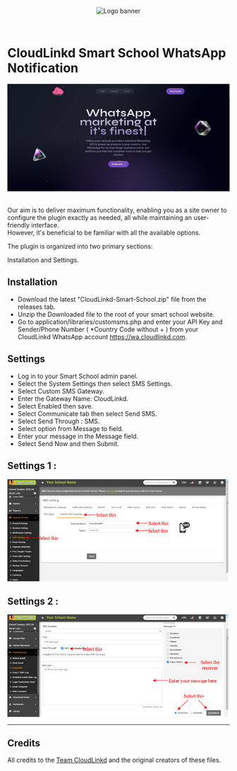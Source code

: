 <p align="center">
<img alt="Logo banner" src="https://github.com/cloudlinkd-networks/whatsapp-notification/blob/main/logo.png"/></p>
</br>

# CloudLinkd Smart School WhatsApp Notification

![Example dashboard](https://raw.githubusercontent.com/cloudlinkd-networks/WHMCS-WhatsApp-Notification/refs/heads/main/screenshot-4.png)
</br></br>

Our aim is to deliver maximum functionality, enabling you as a site owner to configure the plugin exactly as needed, all while maintaining an user-friendly interface.<br>
However, it's beneficial to be familiar with all the available options.<br>

The plugin is organized into two primary sections:<br>

Installation and Settings.

## Installation

- Download the latest "CloudLinkd-Smart-School.zip" file from the releases tab.
- Unzip the Downloaded file to the root of your smart school website.
- Go to application/libraries/customsms.php and enter your API Key and Sender/Phone Number ( *Country Code without + ) from your CloudLinkd WhatsApp account https://wa.cloudlinkd.com.

## Settings

- Log in to your Smart School admin panel.
- Select the System Settings then select SMS Settings.
- Select Custom SMS Gateway.
- Enter the Gateway Name: CloudLinkd.
- Select Enabled then save.
- Select Communicate tab then select Send SMS.
- Select Send Through : SMS.
- Select option from Message to field.
- Enter your message in the Message field.
- Select Send Now and then Submit.

## Settings 1 :

![Example settings](https://raw.githubusercontent.com/cloudlinkd-networks/SmartSchool-WhatsApp-Notification/refs/heads/main/smart-school-1.png)

## Settings 2 :

![Example settings](https://raw.githubusercontent.com/cloudlinkd-networks/SmartSchool-WhatsApp-Notification/refs/heads/main/smart-school-2.png)

----------

## Credits

All credits to the [Team CloudLinkd](https://www.cloudlinkd.com) and the original creators of these files.</br>
